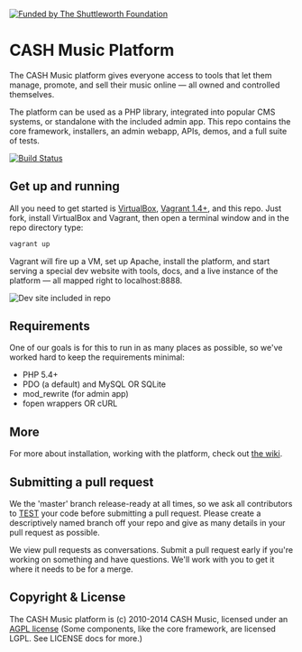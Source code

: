 [![Funded by The Shuttleworth Foundation](https://cloud.githubusercontent.com/assets/368640/11352290/6d23f2fe-91f0-11e5-9104-53eab0a36abe.jpg)](https://www.shuttleworthfoundation.org/)

# CASH Music Platform

The CASH Music platform gives everyone access to tools that let them manage, 
promote, and sell their music online — all owned and controlled themselves.

The platform can be used as a PHP library, integrated into popular CMS systems, 
or standalone with the included admin app. This repo contains the core framework, 
installers, an admin webapp, APIs, demos, and a full suite of tests.

[![Build Status](https://secure.travis-ci.org/cashmusic/platform.svg)](http://travis-ci.org/cashmusic/platform)

  
## Get up and running

All you need to get started is [VirtualBox](https://www.virtualbox.org/wiki/Downloads), 
[Vagrant 1.4+](http://www.vagrantup.com/downloads.html), and this repo. Just fork, install
VirtualBox and Vagrant, then open a terminal window and in the repo directory type:

```bash
vagrant up
```  

Vagrant will fire up a VM, set up Apache, install the platform, and start serving a 
special dev website with tools, docs, and a live instance of the platform — all mapped 
right to localhost:8888.

![Dev site included in repo](https://b6febe3773eb5c5bc449-6d885a724441c07ff9b675222419a9d2.ssl.cf2.rackcdn.com/special/docs/dev_screenshot.jpg)


## Requirements

One of our goals is for this to run in as many places as possible, so we've worked 
hard to keep the requirements minimal:

 * PHP 5.4+
 * PDO (a default) and MySQL OR SQLite 
 * mod_rewrite (for admin app)
 * fopen wrappers OR cURL 

## More

For more about installation, working with the platform, check out [the wiki](https://github.com/cashmusic/platform/wiki).

## Submitting a pull request

We the 'master' branch release-ready at all times, so we ask all contributors to [TEST](https://github.com/cashmusic/platform/blob/master/tests/README.md) your code before submitting a pull request. Please 
create a descriptively named branch off your repo and give as many details in your pull request as possible.

We view pull requests as conversations. Submit a pull request early if you're working on something and
have questions. We'll work with you to get it where it needs to be for a merge.

## Copyright & License

The CASH Music platform is (c) 2010-2014 CASH Music, licensed under an 
[AGPL license](http://www.gnu.org/licenses/agpl-3.0.html) (Some components, like
the core framework, are licensed LGPL. See LICENSE docs for more.)
